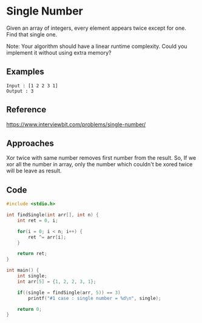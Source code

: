 # Single Number 

Given an array of integers, every element appears twice except for one. Find that single one.  

Note: Your algorithm should have a linear runtime complexity. Could you implement it without using extra memory?

## Examples

```
Input : [1 2 2 3 1]
Output : 3
```

## Reference

<https://www.interviewbit.com/problems/single-number/>

## Approaches

Xor twice with same number removes first number from the result. So, If we xor all  the number in array, only the number which couldn't be xored twice will be leave as result. 

## Code

```c
#include <stdio.h>

int findSingle(int arr[], int n) {
    int ret = 0, i;

    for(i = 0; i < n; i++) {
        ret ^= arr[i];
    }

    return ret;
}

int main() {
    int single;
    int arr[5] = {1, 2, 2, 3, 1};

    if((single = findSingle(arr, 5)) == 3) 
        printf("#1 case : single number = %d\n", single);

    return 0;
}
```
